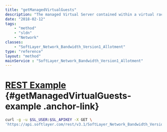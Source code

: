```yaml
---
title: "getManagedVirtualGuests"
description: "The managed Virtual Server contained within a virtual rack."
date: "2018-02-12"
tags:
    - "method"
    - "sldn"
    - "Network"
classes:
    - "SoftLayer_Network_Bandwidth_Version1_Allotment"
type: "reference"
layout: "method"
mainService : "SoftLayer_Network_Bandwidth_Version1_Allotment"
---
```


# [REST Example](#getManagedVirtualGuests-example) <a href="/article/rest/"><i class="fas fa-question"></i></a> {#getManagedVirtualGuests-example .anchor-link} 
```bash
curl -g -u $SL_USER:$SL_APIKEY -X GET \
'https://api.softlayer.com/rest/v3.1/SoftLayer_Network_Bandwidth_Version1_Allotment/{SoftLayer_Network_Bandwidth_Version1_AllotmentID}/getManagedVirtualGuests'
```

